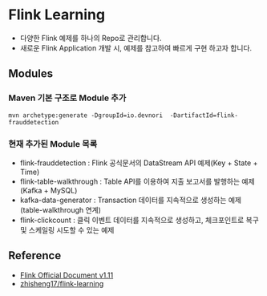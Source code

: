 # Flink Learning

- 다양한 Flink 예제를 하나의 Repo로 관리합니다.
- 새로운 Flink Application 개발 시, 예제를 참고하여 빠르게 구현 하고자 합니다.

## Modules
### Maven 기본 구조로 Module 추가

```
mvn archetype:generate -DgroupId=io.devnori  -DartifactId=flink-frauddetection
```

### 현재 추가된 Module 목록
- flink-frauddetection : Flink 공식문서의 DataStream API 예제(Key + State + Time)
- flink-table-walkthrough : Table API를 이용하여 지출 보고서를 발행하는 예제(Kafka + MySQL)
- kafka-data-generator : Transaction 데이터를 지속적으로 생성하는 예제(table-walkthrough 연계)
- flink-clickcount : 클릭 이벤트 데이터를 지속적으로 생성하고, 체크포인트로 복구 및 스케일링 시도할 수 있는 예제

## Reference

- [Flink Official Document v1.11](https://ci.apache.org/projects/flink/flink-docs-release-1.11)
- [zhisheng17/flink-learning](https://github.com/zhisheng17/flink-learning)